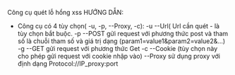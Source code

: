 Công cụ quét lỗ hổng xss
HƯỚNG DẪN:
- Công cụ có 4 tùy chọn( -u, -p, --Proxy, -c):
	-u --Url( Url cần quét - là tùy chọn bắt buộc.
	-p --POST gửi request với phương thức post  và tham số là chuỗi tham số và giá trị dạng (param1=value1&param2=value2&...)
	-g --GET gửi request với phương thức Get
	-c --Cookie (tùy chọn này cho phép gửi request với cookie nhập vào)
	--Proxy sử dụng proxy với định dạng Protocol://IP_proxy:port

